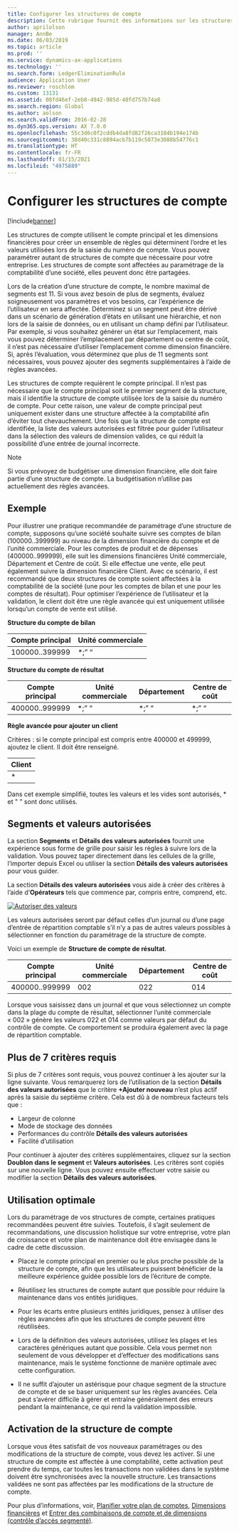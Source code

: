 ```yaml
---
title: Configurer les structures de compte
description: Cette rubrique fournit des informations sur les structures de compte et les dimensions financières.
author: aprilolson
manager: AnnBe
ms.date: 06/03/2019
ms.topic: article
ms.prod: ''
ms.service: dynamics-ax-applications
ms.technology: ''
ms.search.form: LedgerEliminationRule
audience: Application User
ms.reviewer: roschlom
ms.custom: 13131
ms.assetid: 08fd46ef-2eb8-4942-985d-40fd757b74a8
ms.search.region: Global
ms.author: aolson
ms.search.validFrom: 2016-02-28
ms.dyn365.ops.version: AX 7.0.0
ms.openlocfilehash: 55c3d6c0f2cddb4da8fd82f26ca3184b194e174b
ms.sourcegitcommit: 38d40c331c8894acb7b119c5073e3088b54776c1
ms.translationtype: HT
ms.contentlocale: fr-FR
ms.lasthandoff: 01/15/2021
ms.locfileid: "4975889"
---
```

# <a name="configure-account-structures"></a>Configurer les structures de compte

[!include[banner](../includes/banner.md)]

Les structures de compte utilisent le compte principal et les dimensions financières pour créer un ensemble de règles qui déterminent l’ordre et les valeurs utilisées lors de la saisie du numéro de compte. Vous pouvez paramétrer autant de structures de compte que nécessaire pour votre entreprise. Les structures de compte sont affectées au paramétrage de la comptabilité d’une société, elles peuvent donc être partagées.

Lors de la création d’une structure de compte, le nombre maximal de segments est 11. Si vous avez besoin de plus de segments, évaluez soigneusement vos paramètres et vos besoins, car l’expérience de l’utilisateur en sera affectée. Déterminez si un segment peut être dérivé dans un scénario de génération d’états en utilisant une hiérarchie, et non lors de la saisie de données, ou en utilisant un champ défini par l’utilisateur. Par exemple, si vous souhaitez générer un état sur l’emplacement, mais vous pouvez déterminer l’emplacement par département ou centre de coût, il n’est pas nécessaire d’utiliser l’emplacement comme dimension financière. Si, après l’évaluation, vous déterminez que plus de 11 segments sont nécessaires, vous pouvez ajouter des segments supplémentaires à l’aide de règles avancées.

Les structures de compte requièrent le compte principal. Il n’est pas nécessaire que le compte principal soit le premier segment de la structure, mais il identifie la structure de compte utilisée lors de la saisie du numéro de compte. Pour cette raison, une valeur de compte principal peut uniquement exister dans une structure affectée à la comptabilité afin d’éviter tout chevauchement. Une fois que la structure de compte est identifiée, la liste des valeurs autorisées est filtrée pour guider l’utilisateur dans la sélection des valeurs de dimension valides, ce qui réduit la possibilité d’une entrée de journal incorrecte.

> [!NOTE] 
> Si vous prévoyez de budgétiser une dimension financière, elle doit faire partie d’une structure de compte. La budgétisation n’utilise pas actuellement des règles avancées.

## <a name="example"></a>Exemple
Pour illustrer une pratique recommandée de paramétrage d’une structure de compte, supposons qu’une société souhaite suivre ses comptes de bilan (100000..399999) au niveau de la dimension financière du compte et de l’unité commerciale. Pour les comptes de produit et de dépenses (400000..999999), elle suit les dimensions financières Unité commerciale, Département et Centre de coût. Si elle effectue une vente, elle peut également suivre la dimension financière Client. Avec ce scénario, il est recommandé que deux structures de compte soient affectées à la comptabilité de la société (une pour les comptes de bilan et une pour les comptes de résultat). Pour optimiser l’expérience de l’utilisateur et la validation, le client doit être une règle avancée qui est uniquement utilisée lorsqu’un compte de vente est utilisé.

**Structure du compte de bilan**

|Compte principal          | Unité commerciale    |
|----------------------|-----------|
|100000..399999 | *;” “|

**Structure du compte de résultat**

|Compte principal          | Unité commerciale    |Département          | Centre de coût    |
|----------------------|-----------|----------------------|-----------|
|400000..999999 | *;” “|*;” “|*;” “|*;” “|

**Règle avancée pour ajouter un client**

Critères : si le compte principal est compris entre 400000 et 499999, ajoutez le client. Il doit être renseigné.

|Client         |
|-----------------|
|* |

Dans cet exemple simplifié, toutes les valeurs et les vides sont autorisés, * et " " sont donc utilisés.

## <a name="segments-and-allowed-values"></a>Segments et valeurs autorisées
La section **Segments** et **Détails des valeurs autorisées** fournit une expérience sous forme de grille pour saisir les règles à suivre lors de la validation. Vous pouvez taper directement dans les cellules de la grille, l’importer depuis Excel ou utiliser la section **Détails des valeurs autorisées** pour vous guider.

La section **Détails des valeurs autorisées** vous aide à créer des critères à l’aide d’**Opérateurs** tels que commence par, compris entre, comprend, etc.

[![Autoriser des valeurs](./media/account.png)](./media/account.png) 

Les valeurs autorisées seront par défaut celles d’un journal ou d’une page d’entrée de répartition comptable s’il n’y a pas de autres valeurs possibles à sélectionner en fonction du paramétrage de la structure de compte.

Voici un exemple de **Structure de compte de résultat**.

|Compte principal          | Unité commerciale    |Département          | Centre de coût    |
|----------------------|-----------|----------------------|-----------|
|400000..999999 | 002 | 022 | 014 |

Lorsque vous saisissez dans un journal et que vous sélectionnez un compte dans la plage du compte de résultat, sélectionner l’unité commerciale « 002 » génère les valeurs 022 et 014 comme valeurs par défaut du contrôle de compte. Ce comportement se produira également avec la page de répartition comptable. 

## <a name="more-than-7-criteria-needed"></a>Plus de 7 critères requis

Si plus de 7 critères sont requis, vous pouvez continuer à les ajouter sur la ligne suivante. Vous remarquerez lors de l’utilisation de la section **Détails des valeurs autorisées** que le critère **+Ajouter nouveau** n’est plus actif après la saisie du septième critère. Cela est dû à de nombreux facteurs tels que : 
 - Largeur de colonne 
 - Mode de stockage des données 
 - Performances du contrôle **Détails des valeurs autorisées**
 - Facilité d’utilisation  
 
Pour continuer à ajouter des critères supplémentaires, cliquez sur la section **Doublon dans le segment** et **Valeurs autorisées**. Les critères sont copiés sur une nouvelle ligne. Vous pouvez ensuite effectuer votre saisie ou modifier la section **Détails des valeurs autorisées**.

## <a name="best-practices"></a>Utilisation optimale
Lors du paramétrage de vos structures de compte, certaines pratiques recommandées peuvent être suivies. Toutefois, il s’agit seulement de recommandations, une discussion holistique sur votre entreprise, votre plan de croissance et votre plan de maintenance doit être envisagée dans le cadre de cette discussion.

- Placez le compte principal en premier ou le plus proche possible de la structure de compte, afin que les utilisateurs puissent bénéficier de la meilleure expérience guidée possible lors de l’écriture de compte.

- Réutilisez les structures de compte autant que possible pour réduire la maintenance dans vos entités juridiques.

- Pour les écarts entre plusieurs entités juridiques, pensez à utiliser des règles avancées afin que les structures de compte peuvent être réutilisées.

- Lors de la définition des valeurs autorisées, utilisez les plages et les caractères génériques autant que possible. Cela vous permet non seulement de vous développer et d’effectuer des modifications sans maintenance, mais le système fonctionne de manière optimale avec cette configuration.

- Il ne suffit d’ajouter un astérisque pour chaque segment de la structure de compte et de se baser uniquement sur les règles avancées. Cela peut s’avérer difficile à gérer et entraîne généralement des erreurs pendant la maintenance, ce qui rend la validation impossible.

## <a name="account-structure-activation"></a>Activation de la structure de compte
Lorsque vous êtes satisfait de vos nouveaux paramétrages ou des modifications de la structure de compte, vous devez les activer. Si une structure de compte est affectée à une comptabilité, cette activation peut prendre du temps, car toutes les transactions non validées dans le système doivent être synchronisées avec la nouvelle structure. Les transactions validées ne sont pas affectées par les modifications de la structure de compte.

Pour plus d’informations, voir, [Planifier votre plan de comptes](plan-chart-of-accounts.md), [Dimensions financières](financial-dimensions.md) et [Entrer des combinaisons de compte et de dimensions (contrôle d’accès segmenté)](enter-account-dimension-combinations-segmented-entry-control.md).
